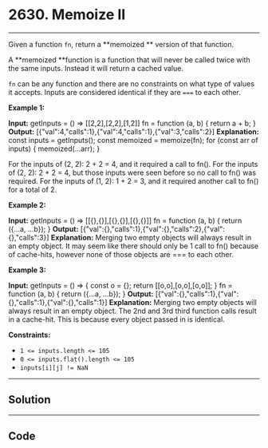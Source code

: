 # 2630. Memoize II

---

Given a function `fn`, return a **memoized **  version of that function.

A **memoized  **function is a function that will never be called twice with the same inputs. Instead it will return a cached value.

`fn` can be any function and there are no constraints on what type of values it accepts. Inputs are considered identical if they are `===` to each other.

 

**Example 1:**


**Input:** 
getInputs = () => [[2,2],[2,2],[1,2]]
fn = function (a, b) { return a + b; }
**Output:** [{"val":4,"calls":1},{"val":4,"calls":1},{"val":3,"calls":2}]
**Explanation:**
const inputs = getInputs();
const memoized = memoize(fn);
for (const arr of inputs) {
  memoized(...arr);
}

For the inputs of (2, 2): 2 + 2 = 4, and it required a call to fn().
For the inputs of (2, 2): 2 + 2 = 4, but those inputs were seen before so no call to fn() was required.
For the inputs of (1, 2): 1 + 2 = 3, and it required another call to fn() for a total of 2.


**Example 2:**


**Input:** 
getInputs = () => [[{},{}],[{},{}],[{},{}]] 
fn = function (a, b) { return ({...a, ...b}); }
**Output:** [{"val":{},"calls":1},{"val":{},"calls":2},{"val":{},"calls":3}]
**Explanation:**
Merging two empty objects will always result in an empty object. It may seem like there should only be 1 call to fn() because of cache-hits, however none of those objects are === to each other.


**Example 3:**


**Input:** 
getInputs = () => { const o = {}; return [[o,o],[o,o],[o,o]]; }
fn = function (a, b) { return ({...a, ...b}); }
**Output:** [{"val":{},"calls":1},{"val":{},"calls":1},{"val":{},"calls":1}]
**Explanation:**
Merging two empty objects will always result in an empty object. The 2nd and 3rd third function calls result in a cache-hit. This is because every object passed in is identical.


 

**Constraints:**

  * `1 <= inputs.length <= 105`
  * `0 <= inputs.flat().length <= 105`
  * `inputs[i][j] != NaN`

---

## Solution



---

## Code
```python


```